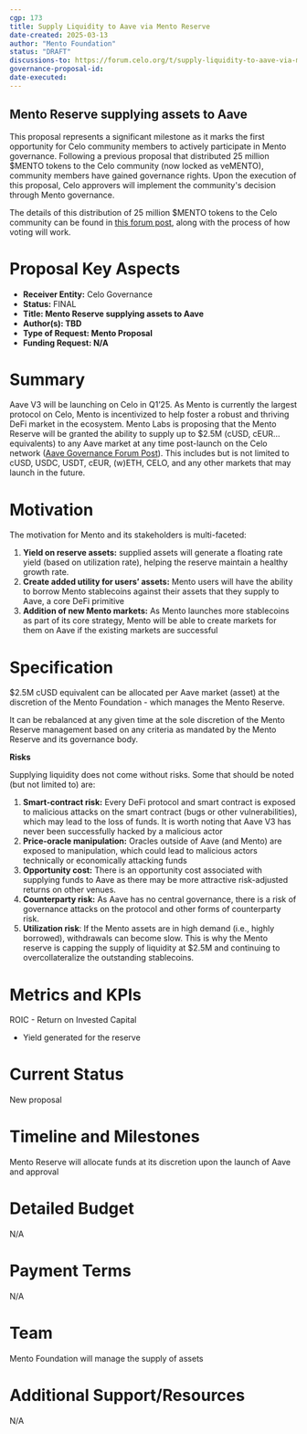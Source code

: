 ```yaml
---
cgp: 173
title: Supply Liquidity to Aave via Mento Reserve
date-created: 2025-03-13
author: "Mento Foundation"
status: "DRAFT"
discussions-to: https://forum.celo.org/t/supply-liquidity-to-aave-via-mento-reserve/10540
governance-proposal-id:
date-executed:
---
```


## Mento Reserve supplying assets to Aave

This proposal represents a significant milestone as it marks the first opportunity for Celo community members to actively participate in Mento governance. Following a previous proposal that distributed 25 million $MENTO tokens to the Celo community (now locked as veMENTO), community members have gained governance rights. Upon the execution of this proposal, Celo approvers will implement the community's decision through Mento governance.

The details of this distribution of 25 million $MENTO tokens to the Celo community can be found in [this forum post](https://forum.celo.org/t/empowering-the-celo-community-with-mento-governance-rights/10122), along with the process of how voting will work.

# Proposal Key Aspects

- **Receiver Entity:** Celo Governance
- **Status:** FINAL
- **Title: Mento Reserve supplying assets to Aave**
- **Author(s): TBD**
- **Type of Request: Mento Proposal**
- **Funding Request: N/A**

# Summary

Aave V3 will be launching on Celo in Q1’25. As Mento is currently the largest protocol on Celo, Mento is incentivized to help foster a robust and thriving DeFi market in the ecosystem. Mento Labs is proposing that the Mento Reserve will be granted the ability to supply up to $2.5M (cUSD, cEUR… equivalents) to any Aave market at any time post-launch on the Celo network ([Aave Governance Forum Post](https://governance.aave.com/t/arfc-aave-v3-deployment-on-celo/14605)). This includes but is not limited to cUSD, USDC, USDT, cEUR, (w)ETH, CELO, and any other markets that may launch in the future.

# Motivation

The motivation for Mento and its stakeholders is multi-faceted:

1. **Yield on reserve assets:** supplied assets will generate a floating rate yield (based on utilization rate), helping the reserve maintain a healthy growth rate.
2. **Create added utility for users’ assets:** Mento users will have the ability to borrow Mento stablecoins against their assets that they supply to Aave, a core DeFi primitive
3. **Addition of new Mento markets:** As Mento launches more stablecoins as part of its core strategy, Mento will be able to create markets for them on Aave if the existing markets are successful

# Specification

$2.5M cUSD equivalent can be allocated per Aave market (asset) at the discretion of the Mento Foundation - which manages the Mento Reserve.

It can be rebalanced at any given time at the sole discretion of the Mento Reserve management based on any criteria as mandated by the Mento Reserve and its governance body.

**Risks**

Supplying liquidity does not come without risks. Some that should be noted (but not limited to) are:

1. **Smart-contract risk:** Every DeFi protocol and smart contract is exposed to malicious attacks on the smart contract (bugs or other vulnerabilities), which may lead to the loss of funds. It is worth noting that Aave V3 has never been successfully hacked by a malicious actor
2. **Price-oracle manipulation:** Oracles outside of Aave (and Mento) are exposed to manipulation, which could lead to malicious actors technically or economically attacking funds
3. **Opportunity cost:** There is an opportunity cost associated with supplying funds to Aave as there may be more attractive risk-adjusted returns on other venues.
4. **Counterparty risk:** As Aave has no central governance, there is a risk of governance attacks on the protocol and other forms of counterparty risk.
5. **Utilization risk**: If the Mento assets are in high demand (i.e., highly borrowed), withdrawals can become slow. This is why the Mento reserve is capping the supply of liquidity at $2.5M and continuing to overcollateralize the outstanding stablecoins.

# Metrics and KPIs

ROIC - Return on Invested Capital

- Yield generated for the reserve

# Current Status

New proposal

# Timeline and Milestones

Mento Reserve will allocate funds at its discretion upon the launch of Aave and approval

# Detailed Budget

N/A

# Payment Terms

N/A

# Team

Mento Foundation will manage the supply of assets

# Additional Support/Resources

N/A
